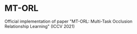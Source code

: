 # MT-ORL
Official implementation of paper "MT-ORL: Multi-Task Occlusion Relationship Learning" (ICCV 2021)
